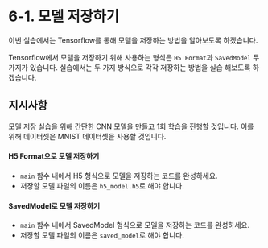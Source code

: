 # 6-1. 모델 저장하기

이번 실습에서는 Tensorflow를 통해 모델을 저장하는 방법을 알아보도록 하겠습니다.

Tensorflow에서 모델을 저장하기 위해 사용하는 형식은 `H5 Format`과 `SavedModel` 두 가지가 있습니다. 실습에서는 두 가지 방식으로 각각 저장하는 방법을 실습 해보도록 하겠습니다.

## 지시사항

모델 저장 실습을 위해 간단한 CNN 모델을 만들고 1회 학습을 진행할 것입니다. 이를 위해 데이터셋은 MNIST 데이터셋을 사용할 것입니다.

#### H5 Format으로 모델 저장하기

- `main` 함수 내에서 H5 형식으로 모델을 저장하는 코드를 완성하세요.
- 저장할 모델 파일의 이름은 `h5_model.h5`로 해야 합니다.

#### SavedModel로 모델 저장하기

- `main` 함수 내에서 SavedModel 형식으로 모델을 저장하는 코드를 완성하세요.
- 저장할 모델 파일의 이름은 `saved_model`로 해야 합니다.
